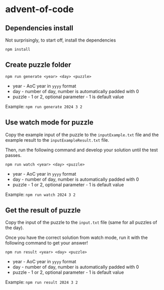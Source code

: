 # advent-of-code

## Dependencies install

Not surprisingly, to start off, install the dependencies

`npm install`

## Create puzzle folder

`npm run generate <year> <day> <puzzle>`

- year   - AoC year in `yyyy` format
- day    - number of day, number is automatically padded with 0
- puzzle - 1 or 2, optional parameter - 1 is default value

Example: `npm run generate 2024 3 2`

## Use watch mode for puzzle

Copy the example input of the puzzle to the `inputExample.txt` file and the example result to the `inputExampleResult.txt` file.

Then, run the following command and develop your solution until the test passes.

`npm run watch <year> <day> <puzzle>`

- year   - AoC year in `yyyy` format
- day    - number of day, number is automatically padded with 0
- puzzle - 1 or 2, optional parameter - 1 is default value

Example: `npm run watch 2024 3 2`

## Get the result of puzzle

Copy the input of the puzzle to the `input.txt` file (same for all puzzles of the day).

Once you have the correct solution from watch mode, run it with the following command to get your answer!

`npm run result <year> <day> <puzzle>`

- year   - AoC year in `yyyy` format
- day    - number of day, number is automatically padded with 0
- puzzle - 1 or 2, optional parameter - 1 is default value

Example: `npm run result 2024 3 2`